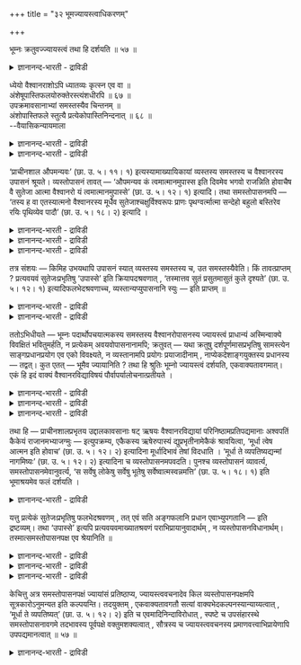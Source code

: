 +++
title = "३२ भूमज्यायस्त्वाधिकरणम्"

+++

भूम्नः क्रतुवज्ज्यायस्त्वं तथा हि दर्शयति ॥ ५७ ॥  
<details><summary>ज्ञानानन्द-भारती - द्राविडी</summary>

पूम्न: क्रदुवज्जयायस्त्वम् तदा हि तर्सयदि ॥ ५७ ॥
</details>

ध्येयो वैश्वानराशोऽपि ध्यातव्यः कृत्स्न एव वा ॥  
अंशेषूपास्तिफलयोरुक्तेरस्त्यंशधीरपि ॥ ६७ ॥  
उपक्रमावसानाभ्यां समस्तस्यैव चिन्तनम् ॥  
अंशोपास्तिफले स्तुत्यै प्रत्येकोपास्तिनिन्दनात् ॥ ६८ ॥  
--वैयासिकन्यायमाला

<details><summary>ज्ञानानन्द-भारती - द्राविडी</summary>

वैसुवाऩररुडैय अंसम् तियाऩिक्कप्ट वेण्डि यदा? अल्लदु (वैसुवानरर्)
मुऴुवदुम् ताऩ् तियाऩिक्कप् पड वेण्डियदा? अंसङ्गळिल् उबासऩै, पलऩ्,
इरण्डुम् सॊल्लियिरुप्पदाल् अंसत्तिऩ् तियाऩमुम् उण्डु।
</details>

<details><summary>ज्ञानानन्द-भारती - द्राविडी</summary>

आरम्बम्, मुडिवु इरण्डिलिरुन्दुम् ऎल्लाम् सेर्न्द तऱ्कुत् ताऩ् उबासऩै।
तऩित्तऩियाग ऒऩ्ऱै मात्तिरम् उबासिप्पदु निन्दिक्कप्पट्टिरुप्पदाल्,
अंसङ्गळिल् उबास ऩैयुम् पलऩुम् सॊऩ्ऩदुस्तुदिक्काग मात्तिरम्।
</details>

‘प्राचीनशाल औपमन्यवः’ (छा. उ. ५। ११। १) इत्यस्यामाख्यायिकायां
व्यस्तस्य समस्तस्य च वैश्वानरस्य उपासनं श्रूयते। व्यस्तोपासनं तावत् —
‘औपमन्यव कं त्वमात्मानमुपास्स इति दिवमेव भगवो राजन्निति होवाचैष वै
सुतेजा आत्मा वैश्वानरो यं त्वमात्मानमुपास्से’ (छा. उ. ५। १२। १)
इत्यादि। तथा समस्तोपासनमपि — ‘तस्य ह वा एतस्यात्मनो वैश्वानरस्य मूर्धैव
सुतेजाश्चक्षुर्विश्वरूपः प्राणः पृथग्वर्त्मात्मा सन्देहो बहुलो बस्तिरेव
रयिः पृथिव्येव पादौ’ (छा. उ. ५। १८। २) इत्यादि ।

<details><summary>ज्ञानानन्द-भारती - द्राविडी</summary>

(सान्दोक्य उबनिषत्तिल् वैच्वानर वित्यैयिल् विराट् रूबमाऩ वैच्वानरऩुक्कु
त्युलोगम् मुदलाऩ वैगळै सिरस् मुदलाऩ अवयवङ्गळाग वर्णित्तु अवैगळै
तऩित्तऩियाग उबासिक्कुम्बडियुम् तऩित् तऩियाग पलऩुम् कूऱप्पट्टिरुक्किऱदु।
मुडिविल् सेर्त्तु उबासऩमुम् विदिक्कप्पट्टिरुक्किऱदु। आगैयाल् तऩित्
तऩियागवुम् सेर्त्तुम् इरण्डु विदमागवुम् उबासऩम् सॆय्यवेण्डुम् ऎऩ्ऱु
पूर्वबक्षम्।
</details>

<details><summary>ज्ञानानन्द-भारती - द्राविडी</summary>

आरम्बत्तिलुम्, मुडिविलुम् कूऱियिरुप्पदै आराय्न्दु पार्त्ताल्
सेर्त्तुत्ताऩ् उबासऩम्, तऩित् तऩियाग इल्लैयॆऩ्बदु तॆरिगिऱदु। तऩित्तऩियाग
पलऩ् कूऱियिरुप्पदु स्तुदिक्काग तऩित्तऩियाग उबा सऩम् ऎऩ्ऱाल् वाक्यबेदम्
वरुम्। मेलुम् तऩित्तऩि उबासऩत्तै निन्दित्तिरुक्किऱदु। आगैयाल् सेर्त्तुत्
ताऩ् उबासऩम्। तऩित्तऩि अल्ल ऎऩ्ऱ सित्तान्दम्)।
</details>

<details><summary>ज्ञानानन्द-भारती - द्राविडी</summary>

औबमऩ्यवराऩ पिरासीऩसालर् (सान्दोक्यम्।V-११-१) ऎऩ्ऱ इन्द उबाक्याऩत्तिल्
पिरित्तुम् सेर्त्तुम् वैसुवानररुडैय उबासऩम् सॊल्लप्पट्टिरुक्किऱदु। "हे
औबमऩ्यव, ऎवरै आत्मावाग नी उबासिक्किऱीर्” ऎऩ्ऱु (अच्वबदि केट्क)
"पॆरियोराऩ राजऩे, त्युलोगत्तैत्ताऩ्” ऎऩ्ऱु। "ऎवरै नी आत्मावाग
उबासिक्किऱीरो अन्द आत्मा सुदेजसायुळ्ळ वैसुवा नरर्दाऩ्"
(सान्दोक्यम्।V-१२-१) मुदलियदु पिरित्तदऱ्कु उबासऩम्। अप्पडिये
सेर्न्दुळ्ळदिऩ् उबासऩमुम् “अन्द इन्द वैसुवानरराऩ आत्माविऩुडैय तलैदाऩ्
सुदेजस् कण् विसुवरूबर्, प्राणऩ्वायु, तेहत्तिऩ् नडुबागम् आगासम्।
पस्तिदाऩ् अऩ्ऩम्, पादङ्गळ्दाऩ् पिरुदिवी" सान्दोक्यम् (V-१८-२) ऎऩ्बदु
मुदलियदु।
</details>

तत्र संशयः — किमिह उभयथापि उपासनं स्यात् व्यस्तस्य समस्तस्य च, उत
समस्तस्यैवेति। किं तावत्प्राप्तम् ? प्रत्यवयवं सुतेजःप्रभृतिषु
‘उपास्से’ इति क्रियापदश्रवणात् , ‘तस्मात्तव सुतं प्रसुतमासुतं कुले
दृश्यते’ (छा. उ. ५। १२। १) इत्यादिफलभेदश्रवणाच्च,
व्यस्तान्यप्युपासनानि स्युः — इति प्राप्तम् ॥

<details><summary>ज्ञानानन्द-भारती - द्राविडी</summary>

इङ्गे संसयम्। इङ्गे तऩित्तऩियायुम् सेर्त् तुम् इरण्डु विदमागवुम्
उबासऩम् इरुक्क वेण् डुमा? अल्लदु सेर्न्ददिऱ्कु मात्तिरम् ताऩा? ऎऩ्ऱु।
</details>

<details><summary>ज्ञानानन्द-भारती - द्राविडी</summary>

पूर्वबक्षम्: ऎदु किडैक्किऱदु? ऒव्वॊरु अवय वत्तिलुम्, सुदेजस्
मुदलियवैगळिल् (ऒव्वॊऩ् ऱिलुम्) “उबासिक्किऱीर्” ऎऩ्ऱु विऩैच्चॊल् काणप्पडु
वदालुम् “आगैयाल् उम्मुडैय कुलत्तिल् सुदम् पिरसुदम् आसुदम् काणप्पडुगिऱदु”
ऎऩ्बदु मुदलाऩ पलऩिल् पेदम् सॊल्लप् पडुवदिऩालुम् पिरित्तुम् उबासऩङ्गळ्
इरुक्कुमॆऩ्ऱु एऱ्पडुगिऱदु।
</details>

ततोऽभिधीयते — भूम्नः पदार्थोपचयात्मकस्य समस्तस्य वैश्वानरोपासनस्य
ज्यायस्त्वं प्राधान्यं अस्मिन्वाक्ये विवक्षितं भवितुमर्हति, न प्रत्येकम्
अवयवोपासनानामपि; क्रतुवत् — यथा क्रतुषु दर्शपूर्णमासप्रभृतिषु सामस्त्येन
साङ्गप्रधानप्रयोग एव एको विवक्ष्यते, न व्यस्तानामपि प्रयोगः
प्रयाजादीनाम् , नाप्येकदेशाङ्गयुक्तस्य प्रधानस्य — तद्वत्। कुत एतत् —
भूमैव ज्यायानिति ? तथा हि श्रुतिः भूम्नो ज्यायस्त्वं दर्शयति,
एकवाक्यतावगमात्। एकं हि इदं वाक्यं वैश्वानरविद्याविषयं
पौर्वापर्यालोचनात्प्रतीयते ।

<details><summary>ज्ञानानन्द-भारती - द्राविडी</summary>

सित्तान्दम्: अदऱ्काग सॊल्लप्पडुगिऱदु। "पॆरियदिऱ्कु" पदार्त्तङ्गळ्
सेरुवदै स्वरूबमायुळ्ळ समस्तमाऩ वैसुवानर उबासऩत्तिऱ्कु "मेऩ्मै”
पिरदाऩत्तऩ्मै इन्द वाक्कियत्तिल् सॊल्लप्पड उत्तेसिप्पदाग इरुप्पदुदाऩ्
नियायम्, तऩित्तऩि अवयवङ्गळुडैय उबासऩङ्गळुक्कु अल्ल।
</details>

<details><summary>ज्ञानानन्द-भारती - द्राविडी</summary>

“किरदुवैप्पोल:" तर्स पूर्णमासम् मुदलाऩ किरदुक्कळिल् ऎल्लाम् सेर्न्ददाग
अङ्गत्तोडु कूडिऩ पिरदाऩत्तिऩ् पिरयोगम् ऒऩ्ऱे ऎप्पडिच् चॊल्लप्पडु किऱदो,
तऩित्तऩियाग पिरयाजादिगळुक्कु (पिरयोगम् सॊल्लप्पडुवदु) इल्लैयो, एगदेसमाऩ
एदो ऒरु अङ्गत्तुडऩ् कूडिऩ पिरदाऩत्तिऱ्कुम्गूड इल्लैयो, अदैप्पोल।
</details>

<details><summary>ज्ञानानन्द-भारती - द्राविडी</summary>

समस्तम् ताऩ् उयर्न्ददु ऎऩ्ऱ इदु ऎदिऩाल्? ऎऩ्ऱाल्। ऒरे वाक्कियमायिरुप्पदु
अऱियप्पडुवदाल्, सुरुदिये अव्विदम् पॆरियदिऩ् उयर्न्द तऩ्मैयैक्
काट्टुगिऱदु। वैसुवानर वित्या विषयमाऩ इन्द वाक्कियम् ऒऩ्ऱुदाऩॆऩ्ऱु, मुऩ्
पिऩ् आलोसऩै सॆय्दाल्, तॆरिगिऱदु।
</details>

तथा हि — प्राचीनशालप्रभृतय उद्दालकावसानाः षट् ऋषयः वैश्वानरविद्यायां
परिनिष्ठामप्रतिपद्यमानाः अश्वपतिं कैकेयं राजानमभ्याजग्मुः —
इत्युपक्रम्य, एकैकस्य ऋषेरुपास्यं द्युप्रभृतीनामेकैकं श्रावयित्वा,
‘मूर्धा त्वेष आत्मन इति होवाच’ (छा. उ. ५। १२। २) इत्यादिना
मूर्धादिभावं तेषां विदधाति । ‘मूर्धा ते व्यपतिष्यद्यन्मां नागमिष्यः’
(छा. उ. ५। १२। २) इत्यादिना च व्यस्तोपासनमपवदति। पुनश्च व्यस्तोपासनं
व्यावर्त्य, समस्तोपासनमेवानुवर्त्य, ‘स सर्वेषु लोकेषु सर्वेषु भूतेषु
सर्वेष्वात्मस्वन्नमत्ति’ (छा. उ. ५। १८। १) इति भूमाश्रयमेव फलं दर्शयति
।

<details><summary>ज्ञानानन्द-भारती - द्राविडी</summary>

अप्पडिये, पिरासीऩसालर् मुदल् उत्तालगर् वरै युळ्ळ आऱु रिषिगळ्। वैसुवानर
वित्यैयिल् तीर्माऩत् तैयडैयादवर्गळाग केगय राजावाऩ असुवबदियिडम्
वन्दार्गळ् ऎऩ्ऱु आरम्बित्तु, ऒव्वॊरु रिषियिऩुडैय उबास्यमाऩ त्युलोगम्
मुदलियदिल् ऒव्वॊऩ्ऱागच् चॊल्लच्चॊल्लि,"इदुवो आत्माविऩ् सिरस्ताऩ् ऎऩ्ऱु
सॊऩ्ऩार्” ऎऩ्बदु मुदलाऩदिऩाल् अवैगळुक्कु सिरस् मुदलियदागविरुक्कुम्
तऩ्मैयै विदिक्किऱदु। “नीर् ऎऩ्ऩिडम् वरामलिरुन्दाल् उम् तलै कीऴे विऴुन्दि
रुक्कुम्” (सान्दोक्यम्।V-१२-२) ऎऩ्बदु मुदलाऩदिऩाल् तऩित्तऩि उबासऩत्तै
निन्दिक्किऱदु। मऱुबडियुम् पिरित् तुळ्ळ उबासऩत्तै विलक्कि सेर्न्दुळ्ळ
उबासऩत् तैये तुडर्न्दु “अवऩ् ऎल्ला, उलगङ्गळिलुम् ऎल्ला पूदङ्गळिलुम्
ऎल्ला आत्माक्कळिलुम् अऩ्ऩत्तै साप्पिडुगिऱाऩ्" (सान्दोक्यम्।V;१८-१) ऎऩ्ऱु
पॆरियदै आसिरयित्तदागवे पलऩै काट्टुगिऱदु।
</details>

यत्तु प्रत्येकं सुतेजःप्रभृतिषु फलभेदश्रवणम् , तत् एवं सति अङ्गफलानि
प्रधान एवाभ्युपगतानि — इति द्रष्टव्यम्। तथा ‘उपास्से’ इत्यपि
प्रत्यवयवमाख्यातश्रवणं पराभिप्रायानुवादार्थम् , न
व्यस्तोपासनविधानार्थम्। तस्मात्समस्तोपासनपक्ष एव श्रेयानिति ॥

<details><summary>ज्ञानानन्द-भारती - द्राविडी</summary>

सुदेजस् मुदलियवैगळिल् तऩित्तऩियाग वॆव्वेऱु पलऩ् सॊल्लप्पट्टिरुप्पदु
ऎदुवो, अदु इव्विदमिरुप्पदाल्, अङ्गङ्गळिऩ् पलऩ्गळ् पिरदाऩत् तिलेये
सेरुगिऩ्ऱऩ, ऎऩ्ऱु अऱिय वेण्डुम्।
</details>

<details><summary>ज्ञानानन्द-भारती - द्राविडी</summary>

अप्पडिये 'उबासिक्किऱीर्” ऎऩ्ऱु ऒव्वॊरु अवयव विषयमायुम् विऩैच्चॊल्
सॊल्लप्पडुवदु पिऱरुडैय अबिप्पिरायत्तै अऩुवादम् पण्णुवदऱ् कागत्ताऩ्।
तऩित्तऩि उबासऩत्तै विदिप्पदऱ्काग अल्ल।
</details>

<details><summary>ज्ञानानन्द-भारती - द्राविडी</summary>

आगैयाल् सेर्न्ददिऩ् उबासऩम् ऎऩ्ऱ पक्षम्दाऩ् सिलाक्कियमाऩदु ऎऩ्ऱु।
</details>

केचित्तु अत्र समस्तोपासनपक्षं ज्यायांसं प्रतिष्ठाप्य, ज्यायस्त्ववचनादेव
किल व्यस्तोपासनपक्षमपि सूत्रकारोऽनुमन्यत इति कल्पयन्ति। तदयुक्तम् ,
एकवाक्यतावगतौ सत्यां वाक्यभेदकल्पनस्यान्याय्यत्वात् , ‘मूर्धा ते
व्यपतिष्यत्’ (छा. उ. ५। १२। २) इति च एवमादिनिन्दाविरोधात् , स्पष्टे च
उपसंहारस्थे समस्तोपासनावगमे तदभावस्य पूर्वपक्षे वक्तुमशक्यत्वात् ,
सौत्रस्य च ज्यायस्त्ववचनस्य प्रमाणवत्त्वाभिप्रायेणापि उपपद्यमानत्वात् ॥
५७ ॥

<details><summary>ज्ञानानन्द-भारती - द्राविडी</summary>

इङ्गे सिलर्गळो, सेर्न्ददिऩ् उबासऩ पक्षत्तै मिगच्चिऱन्ददाग
स्ताबित्तुविट्टु, मेलाऩदु ऎऩ्ऱ वसऩत्तिऩालेये पिरित्तु उबासऩ पक्षत्तैयुम्
कूड सूत्रक्कारर् अऩुमदिक्किऱार् ऎऩ्ऱु सॊल्लुगि ऱार्गळ्। अदु युक्तमिल्लै,
ऒरे वाक्कियमॆऩ्ऱु तॆरियुम् पोदु वाक्यत्तिल् पेदम् कल्बिप्पदु
नियायमिल्लाद तिऩाल् “उम् तलै वॆडित्तिरुक्कुम्” ऎऩ्ऱु इदु पोलुळ्ळ
निन्दैयैच् चॊल्लुम् वसऩत्तुडऩ् विरोदप्पडुमाऩदिऩाल्, मुडिविल्
सेर्न्ददिऱ्कु उबासऩ मॆऩ्ऱु तॆळिवाय् तॆरिगिऱबोदु अदिल्लैयॆऩ्ऱु
पूर्वबक्षत्तिल् सॊल्लमुडियाददिऩाल्, सूत्तिरत्ति लुळ्ळ “मेऩ्मै” ऎऩ्ऱ
वसऩम् पिरमाणमायिरुक् किऱदॆऩ्ऱ अबिप्पिरायत्तिऩालुम् पॊरुन्दक्कूडियदा
यिरुप्पदालुम्।
</details>

